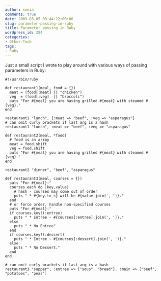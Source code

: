 ```yaml
---
author: sonia
comments: true
date: 2009-03-05 03:44:22+00:00
slug: parameter-passing-in-ruby
title: Parameter passing in Ruby
wordpress_id: 284
categories:
- Other-Tech
tags:
- Ruby
---
```


Just a small script I wrote to play around with various ways of passing parameters in Ruby:

    
    #!/usr/bin/ruby
    
    def restaurant1(meal, food = {})
      meat = (food[:meat] || "chicken")
      veg  = (food[:veg]  || "broccoli")
      puts "For #{meal} you are having grilled #{meat} with steamed #{veg}."
    end
    
    restaurant1 "lunch", {:meat => "beef", :veg => "asparagus"}
    # can omit curly brackets if last arg is a hash
    restaurant1 "lunch", :meat => "beef", :veg => "asparagus"
    
    def restaurant2(meal, *food)
      # food is an array
      meat = food.shift
      veg = food.shift
      puts "For #{meal} you are having grilled #{meat} with steamed #{veg}."
    end
    
    restaurant2 "dinner", "beef", "asparagus"
    
    def restaurant3(meal, courses = {})
      puts "For #{meal}:"
      courses.each do |key,value|
        # hash - courses may come out of order
        puts " * #{key.to_s} will be #{value.join(', ')}."
      end
      # or force order, handle non-specified courses
      puts "For #{meal}:"
      if courses.key?(:entree)
        puts " * Entree - #{courses[:entree].join(', ')}."
      else
        puts " * No Entree"
      end
      if courses.key?(:dessert)
        puts " * Entree - #{courses[:dessert].join(', ')}."
      else
        puts " * No Dessert."
      end
    end
    
    # can omit curly brackets if last arg is a hash
    restaurant3 "supper", :entree => ["soup", "bread"], :main => ["beef", "potatoes", "peas"]
